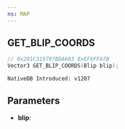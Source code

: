 ```yaml
---
ns: MAP
---
```

## GET_BLIP_COORDS

```c
// 0x201C319797BDA603 0xEF6FF47B
Vector3 GET_BLIP_COORDS(Blip blip);
```

```
NativeDB Introduced: v1207
```

## Parameters
* **blip**:

